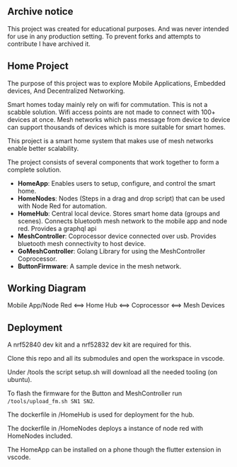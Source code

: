 ## Archive notice
This project was created for educational purposes. And was never intended for use in any production setting.
To prevent forks and attempts to contribute I have archived it. 

## Home Project
The purpose of this project was to explore Mobile Applications, Embedded devices, And Decentralized Networking.

Smart homes today mainly rely on wifi for commutation. This is not a scabble solution. Wifi access points are not made to connect with 100+ devices at once. Mesh networks which pass message from device to device can support thousands of devices which is more suitable for smart homes. 

This project is a smart home system that makes use of mesh networks enable better scalability.

The project consists of several components that work together to form a complete solution.

- **HomeApp**: Enables users to setup, configure, and control the smart home. 
- **HomeNodes**: Nodes (Steps in a drag and drop script) that can be used with Node Red for automation.
- **HomeHub**: Central local device. Stores smart home data (groups and scenes). Connects bluetooth mesh network to the mobile app and node red. Provides a graphql api
- **MeshController**: Coprocessor device connected over usb. Provides bluetooth mesh connectivity to host device.   
- **GoMeshController**: Golang Library for using the MeshController Coprocessor.
- **ButtonFirmware**: A sample device in the mesh network.

## Working Diagram 

Mobile App/Node Red <==> Home Hub <==> Coprocessor <==> Mesh Devices

## Deployment

A nrf52840 dev kit and a nrf52832 dev kit are required for this.

Clone this repo and all its submodules and open the workspace in vscode.

Under /tools the script setup.sh will download all the needed tooling (on ubuntu).

To flash the firmware for the Button and MeshController run ```/tools/upload_fm.sh SN1 SN2```.

The dockerfile in /HomeHub is used for deployment for the hub.

The dockerfile in /HomeNodes deploys a instance of node red with HomeNodes included.

The HomeApp can be installed on a phone though the flutter extension in vscode.